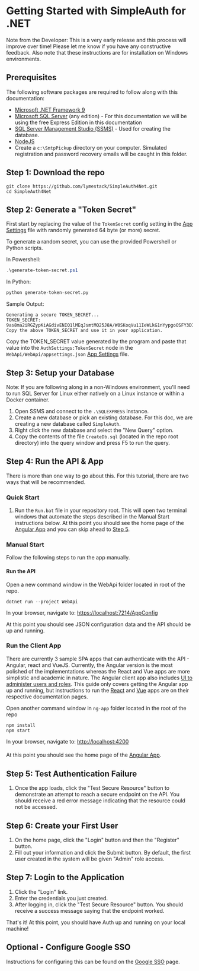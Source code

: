 # Getting Started with SimpleAuth for .NET

Note from the Developer: This is a very early release and this process will improve over time! Please let me know if you have any constructive feedback. Also note that these instructions are for installation on Windows environments.

## Prerequisites

The following software packages are required to follow along with this documentation:

- [Microsoft .NET Framework 9](https://dotnet.microsoft.com/en-us/download/dotnet/9.0)
- [Microsoft SQL Server](https://www.microsoft.com/en-us/sql-server/sql-server-downloads) (any edition) - For this documentation we will be using the free Express Edition in this documentation
- [SQL Server Management Studio (SSMS)](https://learn.microsoft.com/en-us/sql/ssms/download-sql-server-management-studio-ssms) - Used for creating the database.
- [NodeJS](https://www.nodejs.org)
- Create a `c:\SmtpPickup` directory on your computer. Simulated registration and password recovery emails will be caught in this folder.

## Step 1: Download the repo

``` terminal
git clone https://github.com/lymestack/SimpleAuth4Net.git
cd SimpleAuth4Net
```

## Step 2: Generate a "Token Secret"

First start by replacing the value of the `TokenSecret` config setting in the [App Settings](./app-settings.md) file with randomly generated 64 byte (or more) secret.

To generate a random secret, you can use the provided Powershell or Python scripts.

In Powershell:

``` powershell
.\generate-token-secret.ps1
```

In Python:

``` python
python generate-token-secret.py
```

Sample Output:

``` text
Generating a secure TOKEN_SECRET...
TOKEN_SECRET: 9as8ma2iRGZypKiAGdivENIQ1lMEqJsmtMQ25J8A/W0SKoqVu11IeWLkG1nYypgoOSFY3DIFqOshK57HZMLI6g==
Copy the above TOKEN_SECRET and use it in your application.
```

Copy the TOKEN_SECRET value generated by the program and paste that value into the `AuthSettings:TokenSecret` node in the `WebApi/WebApi/appsettings.json` [App Settings](./app-settings.md) file.

## Step 3: Setup your Database

Note: If you are following along in a non-Windows environment, you'll need to run SQL Server for Linux either natively on a Linux instance or within a Docker container.

1. Open SSMS and connect to the `.\SQLEXPRESS` instance.
2. Create a new database or pick an existing database. For this doc, we are creating a new database called `SimpleAuth`.
3. Right click the new database and select the "New Query" option.
4. Copy the contents of the file `CreateDb.sql` (located in the repo root directory) into the query window and press F5 to run the query.

## Step 4: Run the API & App

There is more than one way to go about this. For this tutorial, there are two ways that will be recommended.

### Quick Start

1. Run the `Run.bat` file in your repository root. This will open two terminal windows that automate the steps described in the Manual Start instructions below. At this point you should see the home page of the [Angular App](./angular-app.md) and you can skip ahead to [Step 5](#step-5-test-authentication-failure).

### Manual Start

Follow the following steps to run the app manually.

#### Run the API

Open a new command window in the WebApi folder located in root of the repo.

``` console
dotnet run --project WebApi
```

In your browser, navigate to: [https://localhost:7214/AppConfig](https://localhost:7214/AppConfig)

At this point you should see JSON configuration data and the API should be up and running.

### Run the Client App

There are currently 3 sample SPA apps that can authenticate with the API - Angular, react and VueJS. Currently, the Angular version is the most polished of the implementations whereas the React and Vue apps are more simplistic and academic in nature. The Angular client app also includes [UI to administer users and roles](./angular-app.md#administrative-area). This guide only covers getting the Angular app up and running, but instructions to run the [React](./react-app.md) and [Vue](./vue-app.md) apps are on their respective documentation pages.

Open another command window in `ng-app` folder located in the root of the repo

``` console
npm install
npm start
```

In your browser, navigate to: [http://localhost:4200](http://localhost:4200)

####

At this point you should see the home page of the [Angular App](./angular-app.md).

## Step 5: Test Authentication Failure

1. Once the app loads, click the "Test Secure Resource" button to demonstrate an attempt to reach a secure endpoint on the API. You should receive a red error message indicating that the resource could not be accessed.

## Step 6: Create your First User

1. On the home page, click the "Login" button and then the "Register" button.
2. Fill out your information and click the Submit button. By default, the first user created in the system will be given "Admin" role access.

## Step 7: Login to the Application

1. Click the "Login" link.
2. Enter the credentials you just created.
3. After logging in, click the "Test Secure Resource" button. You should receive a success message saying that the endpoint worked.

That's it! At this point, you should have Auth up and running on your local machine!

## Optional - Configure Google SSO

Instructions for configuring this can be found on the [Google SSO](./google-sso.md) page.

